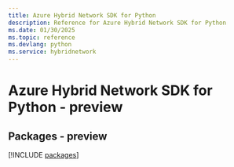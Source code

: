 ```yaml
---
title: Azure Hybrid Network SDK for Python
description: Reference for Azure Hybrid Network SDK for Python
ms.date: 01/30/2025
ms.topic: reference
ms.devlang: python
ms.service: hybridnetwork
---
```

# Azure Hybrid Network SDK for Python - preview
## Packages - preview
[!INCLUDE [packages](hybrid-network-index.md)]